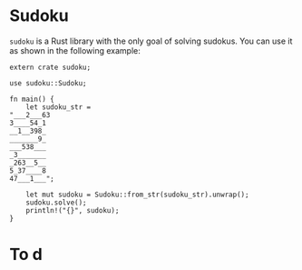 Sudoku
======

`sudoku` is a Rust library with the only goal of solving sudokus.
You can use it as shown in the following example:

```
extern crate sudoku;

use sudoku::Sudoku;

fn main() {
    let sudoku_str =
"___2___63
3____54_1
__1__398_
_______9_
___538___
_3_______
_263__5__
5_37____8
47___1___";

    let mut sudoku = Sudoku::from_str(sudoku_str).unwrap();
    sudoku.solve();
    println!("{}", sudoku);
}
```

# To d